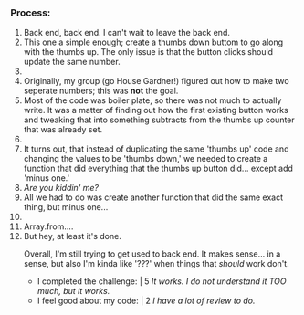 ### Process:

<ol>
  <li>Back end, back end.  I can't wait to leave the back end.</li>
  <li>This one a simple enough; create a thumbs down buttom to go along with the thumbs up.  The only issue is that the button clicks should update the same number.<li>
  <li>Originally, my group (go House Gardner!) figured out how to make two seperate numbers; this was <strong>not</strong> the goal.</li>
  <li>Most of the code was boiler plate, so there was not much to actually write.  It was a matter of finding out how the first existing button works and tweaking that into something subtracts from the thumbs up counter that was already set.<li>
  <li>It turns out, that instead of duplicating the same 'thumbs up' code and changing the values to be 'thumbs down,' we needed to create a function that did everything that the thumbs up button did... except add 'minus one.'</li>
  <li><em>Are you kiddin' me?</em></li>
   <li>All we had to do was create another function that did the same exact thing, but minus one...<li>
  <li>Array.from....</li> 
 <li>But hey, at least it's done.</li> 

<p>Overall, I'm still trying to get used to back end.  It makes sense... in a sense, but also I'm kinda like '???' when things that <em>should</em> work don't.</p>

<ul>
  <li>I completed the challenge: | 5 <em>It works.  I do not understand it TOO much, but it works.</em></li>
  <li>I feel good about my code: | 2 <em>I have a lot of review to do.</em></li>
</ul>

